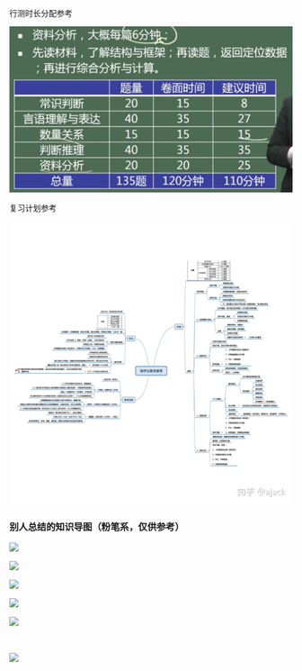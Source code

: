 













行测时长分配参考

![](./图片/行测模块时长分配（建议）.png)



复习计划参考

![](./图片/公考准备.jpg)



###	别人总结的知识导图（粉笔系，仅供参考）





![](https://hera-webapp.fbstatic.cn/api/picture/download/412767317687296.jpeg)

![](https://hera-webapp.fbstatic.cn/api/picture/download/412767318212608.jpeg)

![](https://hera-webapp.fbstatic.cn/api/picture/download/412767318998016.jpeg)

![](https://hera-webapp.fbstatic.cn/api/picture/download/412767319260160.jpeg)

![](https://hera-webapp.fbstatic.cn/api/picture/download/412767319784448.jpeg)

![]()

![](https://hera-webapp.fbstatic.cn/api/picture/download/412767317163008.jpeg)